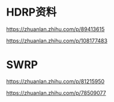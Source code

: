 # HDRP资料

https://zhuanlan.zhihu.com/p/89413615

https://zhuanlan.zhihu.com/p/108177483

# SWRP

https://zhuanlan.zhihu.com/p/81215950

https://zhuanlan.zhihu.com/p/78509077

